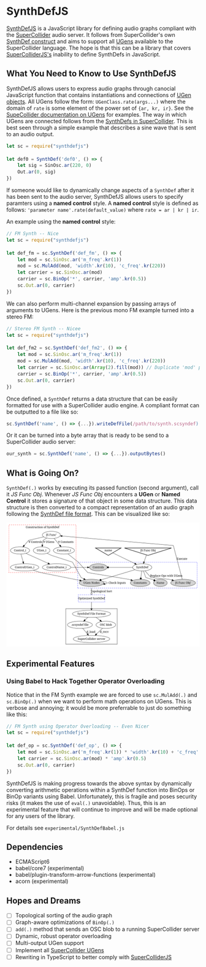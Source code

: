 # SynthDefJS
[SynthDefJS](https://github.com/jackkilgore/synthdefjs) is a JavaScript library for defining audio graphs compliant with the [SuperCollider](https://github.com/supercollider/supercollider) audio server. It follows from SuperCollider's own [SynthDef construct](http://doc.sccode.org/Classes/SynthDef.html) and aims to support all [UGens](http://doc.sccode.org/Classes/UGen.html) available to the SuperCollider language. The hope is that this can be a library that covers [SuperColliderJS's](https://crucialfelix.github.io/supercolliderjs/#/) inability to define SynthDefs in JavaScript.

## What You Need to Know to Use SynthDefJS

SynthDefJS allows users to express audio graphs through canocial JavaScript function that contains instantiations and connections of [UGen objects](http://doc.sccode.org/Classes/UGen.html). All UGens follow the form: `UGenClass.rate(args...)` where the domain of `rate` is some element of the power set of `{ar, kr, ir}`. See the [SupeCollider documentation on UGens](http://doc.sccode.org/Guides/Tour_of_UGens.html) for examples. The way in which UGens are connected follows from the [SynthDefs in SuperCollider](http://doc.sccode.org/Guides/Tour_of_UGens.html). This is best seen through a simple example that describes a sine wave that is sent to an audio output.
```JavaScript
let sc = require("synthdefjs")

let def0 = SynthDef('def0', () => {
	let sig = SinOsc.ar(220, 0)
	Out.ar(0, sig)
})
```

If someone would like to dynamically change aspects of a `SynthDef` after it has been sent to the audio server, SynthDefJS allows users to specify paramters using a **named control** style. A **named control** style is defined as follows: `'parameter name'.rate(default_value)` where `rate = ar | kr | ir`.

An example using the **named control** style:
```JavaScript
// FM Synth -- Nice
let sc = require("synthdefjs")

let def_fm = sc.SynthDef('def_fm', () => {
	let mod = sc.SinOsc.ar('m_freq'.kr(1))
	mod = sc.MulAdd(mod, 'width'.kr(10), 'c_freq'.kr(220))
	let carrier = sc.SinOsc.ar(mod)
	carrier = sc.BinOp('*', carrier, 'amp'.kr(0.5))
	sc.Out.ar(0, carrier)
})
```

We can also perform multi-channel expansion by passing arrays of arguments to UGens. Here is the previous mono FM example turned into a stereo FM:
``` Javascript
// Stereo FM Synth -- Nicee
let sc = require("synthdefjs")

let def_fm2 = sc.SynthDef('def_fm2', () => {
	let mod = sc.SinOsc.ar('m_freq'.kr(1))
	mod = sc.MulAdd(mod, 'width'.kr(10), 'c_freq'.kr(220))
	let carrier = sc.SinOsc.ar(Array(2).fill(mod)) // Duplicate 'mod' param propgate it through the synth.
	carrier = sc.BinOp('*', carrier, 'amp'.kr(0.5)) 
	sc.Out.ar(0, carrier)
})
```

Once defined, a `SynthDef` returns a data structure that can be easily formatted for use with a SuperCollider audio engine. A compliant format can be outputted to a file like so: 
```Javascript
sc.SynthDef('name', () => {...}).writeDefFile(/path/to/synth.scsyndef)
```  
Or it can be turned into a byte array that is ready to be send to a SuperCollider audio server:
```Javascript
our_synth = sc.SynthDef('name', () => {...}).outputBytes()
```

## What is Going On?

`SynthDef(.)` works by executing its passed function (second argument), call it *JS Func Obj*. Whenever *JS Func Obj* encounters a **UGen** or **Named Control** it stores a signature of that object in some data structure. This data structure is then converted to a compact representation of an audio graph following the [SynthDef file format](http://doc.sccode.org/Reference/Synth-Definition-File-Format.html). This can be visualized like so:

![](docs/synthdefjs-alg.svg)

## Experimental Features

### Using Babel to Hack Together Operator Overloading 
Notice that in the FM Synth example we are forced to use `sc.MulAdd(.)` and `sc.BinOp(.)` when we want to perform math operations on UGens. This is verbose and annoying; it would be more preferrable to just do something like this: 
```JavaScript
// FM Synth using Operator Overloading -- Even Nicer
let sc = require("synthdefjs")

let def_op = sc.SynthDef('def_op', () => {
	let mod = sc.SinOsc.ar('m_freq'.kr(1)) * 'width'.kr(10) + 'c_freq'.kr(220)
    let carrier = sc.SinOsc.ar(mod) * 'amp'.kr(0.5)
    sc.Out.ar(0, carrier)
})
```
SynthDefJS is making progress towards the above syntax by dynamically converting arithmetic operations within a SynthDef function into BinOps or BinOp variants using Babel. Unfortunately, this is fragile and poses security risks (it makes the use of `eval(.)` unavoidable). Thus, this is an experimental feature that will continue to improve and will be made optional for any users of the library. 

For details see `experimental/SynthDefBabel.js`

## Dependencies
- ECMAScript6
- babel/core7 (experimental)
- babel/plugin-transform-arrow-functions (experimental)
- acorn (experimental)

## Hopes and Dreams
- [ ] Topological sorting of the audio graph
- [ ] Graph-aware optimizations of `BinOp(.)`
- [ ] `add(.)` method that sends an OSC blob to a running SuperCollider server
- [ ] Dynamic, robust operator overloading
- [ ] Multi-output UGen support
- [ ] Implement all [SuperCollider UGens](http://doc.sccode.org/Guides/Tour_of_UGens.html)
- [ ] Rewriting in TypeScript to better comply with [SuperColliderJS](https://crucialfelix.github.io/supercolliderjs/#/)
